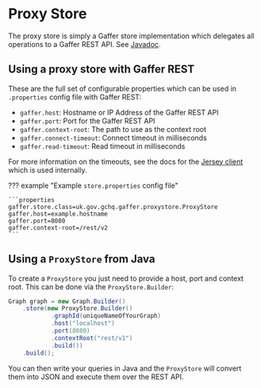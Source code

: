 # Proxy Store

The proxy store is simply a Gaffer store implementation which delegates all operations to a Gaffer REST API. See [Javadoc](https://gchq.github.io/Gaffer/uk/gov/gchq/gaffer/proxystore/package-summary.html).

## Using a proxy store with Gaffer REST

These are the full set of configurable properties which can be used in `.properties` config file with Gaffer REST:

- `gaffer.host`: Hostname or IP Address of the Gaffer REST API
- `gaffer.port`: Port for the Gaffer REST API
- `gaffer.context-root`: The path to use as the context root
- `gaffer.connect-timeout`: Connect timeout in milliseconds
- `gaffer.read-timeout`: Read timeout in milliseconds

For more information on the timeouts, see the docs for the [Jersey client](https://eclipse-ee4j.github.io/jersey.github.io/documentation/latest/appendix-properties.html#d0e22288) which is used internally.

??? example "Example `store.properties` config file"

    ```properties
    gaffer.store.class=uk.gov.gchq.gaffer.proxystore.ProxyStore
    gaffer.host=example.hostname
    gaffer.port=8080
    gaffer.context-root=/rest/v2
    ```

## Using a `ProxyStore` from Java

To create a `ProxyStore` you just need to provide a host, port and context root. This can be done via the `ProxyStore.Builder`:
```java
Graph graph = new Graph.Builder()
    .store(new ProxyStore.Builder()
            .graphId(uniqueNameOfYourGraph)
            .host("localhost")
            .port(8080)
            .contextRoot("rest/v1")
            .build())
    .build();
```

You can then write your queries in Java and the `ProxyStore` will convert them into JSON and execute them over the REST API.